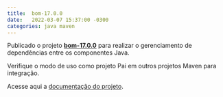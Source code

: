 ```yaml
---
title:  bom-17.0.0
date:   2022-03-07 15:37:00 -0300
categories: java maven
---
```

Publicado o projeto **[bom-17.0.0](https://lvrodrigues.github.io/repository/bom-17.0.0)** para realizar o gerenciamento de dependências entre os componentes Java.

Verifique o modo de uso como projeto Pai em outros projetos Maven para integração.

Acesse aqui a [documentação do projeto](https://lvrodrigues.github.io/repository/bom-17.0.0).
